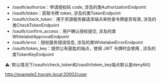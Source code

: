 - /oauth/authorize：申请授权码 code, 涉及的类AuthorizationEndpoint
- /oauth/token：获取令牌 token, 涉及的类TokenEndpoint
- /oauth/check_token：用于资源服务器请求端点来检查令牌是否有效, 涉及的类CheckTokenEndpoint
- /oauth/confirm_access：用户确认授权提交, 涉及的类WhitelabelApprovalEndpoint
- /oauth/error：授权服务错误信息, 涉及的类WhitelabelErrorEndpoint
- /oauth/token_key：提供公有密匙的端点，使用 JWT 令牌时会使用 , 涉及的类TokenKeyEndpoint

⚠️: 默认情况下/oauth/check_token和/oauth/token_key端点默认是denyAll()



http://example2.hocgin.local:20002/user
